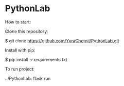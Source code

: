 # PythonLab
How to start:

Clone this repository:

$ git clone https://github.com/YuraChernii/PythonLab.git


Install with pip:

$ pip install -r requirements.txt


To run project:

../PythonLab: flask run 
